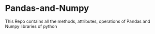 # Pandas-and-Numpy
This Repo contains all the methods, attributes, operations of Pandas and Numpy libraries of python
